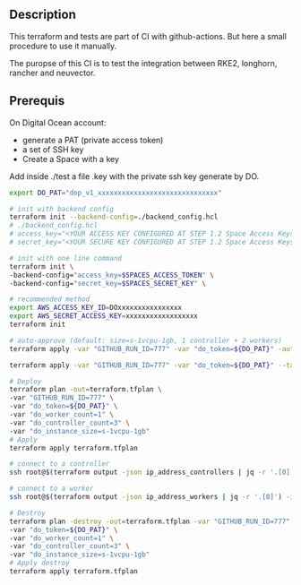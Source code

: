 ## Description

This terraform and tests are part of CI with github-actions. But here a small procedure to use it manually.

The puropse of this CI is to test the integration between RKE2, longhorn, rancher and neuvector.

## Prerequis

On Digital Ocean account:
- generate a PAT (private access token)
- a set of SSH key
- Create a Space with a key

Add inside ./test a file .key with the private ssh key generate by DO.

```bash
export DO_PAT="dop_v1_xxxxxxxxxxxxxxxxxxxxxxxxxxxxxx"

# init with backend config
terraform init --backend-config=./backend_config.hcl
# ./backend_config.hcl
# access_key="<YOUR ACCESS KEY CONFIGURED AT STEP 1.2 Space Access Keys from the Tutorial>"
# secret_key="<YOUR SECURE KEY CONFIGURED AT STEP 1.2 Space Access Keys from the Tutorial>"

# init with one line command
terraform init \
-backend-config="access_key=$SPACES_ACCESS_TOKEN" \
-backend-config="secret_key=$SPACES_SECRET_KEY" \

# recommended method
export AWS_ACCESS_KEY_ID=DOxxxxxxxxxxxxxxxx
export AWS_SECRET_ACCESS_KEY=xxxxxxxxxxxxxxxxxx
terraform init

# auto-approve (default: size=s-1vcpu-1gb, 1 controller + 2 workers)
terraform apply -var "GITHUB_RUN_ID=777" -var "do_token=${DO_PAT}" -auto-approve

terraform apply -var "GITHUB_RUN_ID=777" -var "do_token=${DO_PAT}" --target aws_s3_bucket.terraform-backend-github

# Deploy
terraform plan -out=terraform.tfplan \
-var "GITHUB_RUN_ID=777" \
-var "do_token=${DO_PAT}" \
-var "do_worker_count=1" \
-var "do_controller_count=3" \
-var "do_instance_size=s-1vcpu-1gb"
# Apply
terraform apply terraform.tfplan

# connect to a controller
ssh root@$(terraform output -json ip_address_controllers | jq -r '.[0]') -i .key

# connect to a worker
ssh root@$(terraform output -json ip_address_workers | jq -r '.[0]') -i .key

# Destroy
terraform plan -destroy -out=terraform.tfplan -var "GITHUB_RUN_ID=777" \
-var "do_token=${DO_PAT}" \
-var "do_worker_count=1" \
-var "do_controller_count=3" \
-var "do_instance_size=s-1vcpu-1gb"
# Apply destroy
terraform apply terraform.tfplan
```
